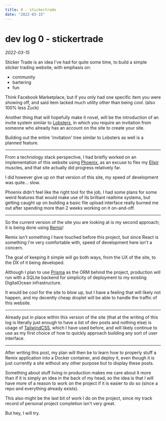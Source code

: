 ```yaml
---
title: 0 - stickertrade
date: "2022-03-15"
---
```


# dev log 0 - stickertrade

_2022-03-15_

Sticker Trade is an idea I've had for quite some time, to build a simple sticker trading website, with emphasis on:

- community
- bartering
- <span class="text-primary-500">fun</span>

Think Facebook Marketplace, but if you only had one specific item you were showing off, and said item lacked much utility other than being _cool_. <span class="opacity-50">(also 100% less Zuck)</span>

Another thing that will hopefully make it novel, will be the introduction of an invite system similar to [Lobsters](https://lobste.rs/about#invitations), in which you require an invitation from someone who already has an account on the site to create your site.

Building out the entire 'invitation' tree similar to Lobsters as well is a planned feature.

---

From a technology stack perspective, I had briefly worked on an implementation of this website using [Phoenix](https://github.com/phoenixframework/phoenix), as an excuse to flex my [Elixir](https://elixir-lang.org/) muscles, and that site actually did progress relatively far.

I did however give up on that version of this site, my speed of development was quite... slow.

Phoenix didn't feel like the right tool for the job, I had some plans for some weird features that would make use of its brilliant realtime systems, but getting caught up on building a basic file upload interface really burned me out after spending more than 2 weeks working on it on-and-off.

---

So the current version of the site you are looking at is my second approach; it is being done using [Remix](https://remix.run/)!

Remix isn't something I have touched before this project, but since React is something I'm very comfortable with, speed of development here isn't a concern.

The goal of keeping it simple will go both ways, from the UX of the site, to the DX of it being developed.

Although I plan to use [Prisma](https://www.prisma.io/) as the ORM behind the project, production will run with a SQLite backend for simplicity of deployment to my existing DigitalOcean infrastructure.

It would be cool for the site to blow up, but I have a feeling that will likely not happen, and my decently cheap droplet will be able to handle the traffic of this website.

---

Already put in place within this version of the site (that at the writing of this log is literally just enough to have a list of dev posts and nothing else) is usage of [TailwindCSS](https://tailwindcss.com/), which I have used before, and will likely continue to use as my first choice of how to quickly approach building any sort of user interface.

---

After writing this post, my plan will then be to learn how to properly stuff a Remix application into a Docker container, and deploy it, even though it is just currently a site without any other purpose but to display these posts.

Something about stuff living in production makes me care about it more than if it is simply an idea in the back of my head, so the idea is that I will have more of a reason to work on the project if it is easier to do so (since a repo and everything already exists).

This also might be the last bit of work I do on the project, since my track record of personal project completion isn't very great.

But hey, I will try.
